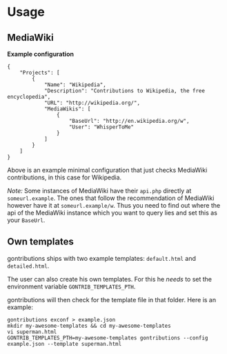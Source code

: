 # Usage

## MediaWiki

**Example configuration**

```
{
    "Projects": [
        {
            "Name": "Wikipedia",
            "Description": "Contributions to Wikipedia, the free encyclopedia",
            "URL": "http://wikipedia.org/",
            "MediaWikis": [
                {
                    "BaseUrl": "http://en.wikipedia.org/w",
                    "User": "WhisperToMe"
                }
            ]
        }
    ]
}
```

Above is an example minimal configuration that just checks MediaWiki contributions, in this case for Wikipedia.

*Note:* Some instances of MediaWiki have their `api.php` directly at `someurl.example`. The ones that follow the recommendation of MediaWiki however have it at `someurl.example/w`. Thus you need to find out where the api of the MediaWiki instance which you want to query lies and set this as your `BaseUrl`.

## Own templates
gontributions ships with two example templates: `default.html` and `detailed.html`.

The user can also create his own templates. For this he *needs* to set the environment variable `GONTRIB_TEMPLATES_PTH`.

gontributions will then check for the template file in that folder.
Here is an example:

```
gontributions exconf > example.json
mkdir my-awesome-templates && cd my-awesome-templates
vi superman.html
GONTRIB_TEMPLATES_PTH=my-awesome-templates gontributions --config example.json --template superman.html
```
